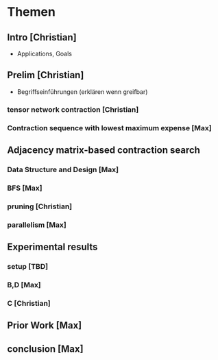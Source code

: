 # Themen

## Intro [Christian]
- Applications, Goals
## Prelim [Christian]
- Begriffseinführungen (erklären wenn greifbar)

### tensor network contraction [Christian]

### Contraction sequence with lowest maximum expense [Max]

## Adjacency matrix-based contraction search

### Data Structure and Design [Max]

### BFS [Max]

### pruning [Christian]

### parallelism [Max]

## Experimental results

### setup [TBD]

### B,D [Max]

### C [Christian]

## Prior Work [Max]

## conclusion [Max]
